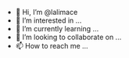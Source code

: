 - 👋 Hi, I’m @lalimace
- 👀 I’m interested in ...
- 🌱 I’m currently learning ...
- 💞️ I’m looking to collaborate on ...
- 📫 How to reach me ...

<!---
lalimace/lalimace is a ✨ special ✨ repository because its `README.md` (this file) appears on your GitHub profile.
You can click the Preview link to take a look at your changes.
--->
